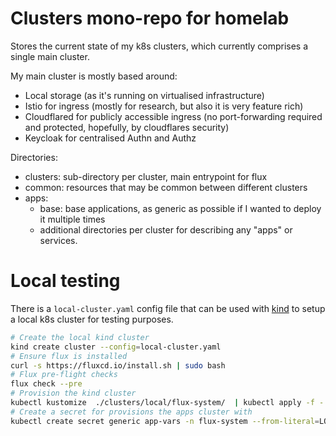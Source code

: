 # Clusters mono-repo for homelab

Stores the current state of my k8s clusters, which currently comprises a single main cluster.

My main cluster is mostly based around:
* Local storage (as it's running on virtualised infrastructure)
* Istio for ingress (mostly for research, but also it is very feature rich)
* Cloudflared for publicly accessible ingress (no port-forwarding required and protected, hopefully, by cloudflares security)
* Keycloak for centralised Authn and Authz


Directories:
* clusters: sub-directory per cluster, main entrypoint for flux
* common: resources that may be common between different clusters
* apps: 
    * base: base applications, as generic as possible if I wanted to deploy it multiple times
    * additional directories per cluster for describing any "apps" or services.

# Local testing

There is a `local-cluster.yaml` config file that can be used with [kind](https://kind.sigs.k8s.io) to setup a local k8s cluster for testing purposes.

```bash
# Create the local kind cluster
kind create cluster --config=local-cluster.yaml
# Ensure flux is installed
curl -s https://fluxcd.io/install.sh | sudo bash
# Flux pre-flight checks
flux check --pre
# Provision the kind cluster
kubectl kustomize  ./clusters/local/flux-system/  | kubectl apply -f -
# Create a secret for provisions the apps cluster with
kubectl create secret generic app-vars -n flux-system --from-literal=LOCAL_DOMAIN=$LOCAL_DOMAIN
```
